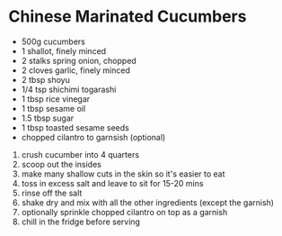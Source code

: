 # Chinese Marinated Cucumbers

* 500g cucumbers
* 1 shallot, finely minced
* 2 stalks spring onion, chopped
* 2 cloves garlic, finely minced
* 2 tbsp shoyu
* 1/4 tsp shichimi togarashi
* 1 tbsp rice vinegar
* 1 tbsp sesame oil
* 1.5 tbsp sugar
* 1 tbsp toasted sesame seeds
* chopped cilantro to garnsish (optional)

1. crush cucumber into 4 quarters
2. scoop out the insides
3. make many shallow cuts in the skin so it's easier to eat
4. toss in excess salt and leave to sit for 15-20 mins
5. rinse off the salt
6. shake dry and mix with all the other ingredients (except the garnish)
7. optionally sprinkle chopped cilantro on top as a garnish
8. chill in the fridge before serving

